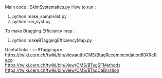 Main code : SkimSystematics.py
How to run : 
1) python make_samplelist.py 
2) python run_syst.py

To make Btagging Efficiency map : 
1) python makeBTaggingEfficiencyMap.py


Useful links : 
==BTagging==
https://twiki.cern.ch/twiki/bin/viewauth/CMS/BtagRecommendation80XReReco   
https://twiki.cern.ch/twiki/bin/view/CMS/BTagSFMethods   
https://twiki.cern.ch/twiki/bin/view/CMS/BTagCalibration   

